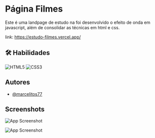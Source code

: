 # Página Filmes

Este é uma landpage de estudo na foi desenvolvido o efeito de onda em javascript, além de consolidar as técnicas em html e css.

link: https://estudo-filmes.vercel.app/

## 🛠 Habilidades
![HTML5](https://img.shields.io/badge/html5-%23E34F26.svg?style=for-the-badge&logo=html5&logoColor=white)
![CSS3](https://img.shields.io/badge/css3-%231572B6.svg?style=for-the-badge&logo=css3&logoColor=white)





## Autores

- [@marcelitos77](https://www.github.com/marcelitos77)


## Screenshots

![App Screenshot](https://github.com/Marcelitos77/Pagina-Estudo-Filmes/blob/main/Screenshot%202023-11-27%2020.02.33.png)

![App Screenshot](https://github.com/Marcelitos77/Pagina-Estudo-Filmes/blob/main/filmes.png)
